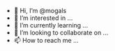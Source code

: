 - 👋 Hi, I’m @mogals
- 👀 I’m interested in ...
- 🌱 I’m currently learning ...
- 💞️ I’m looking to collaborate on ...
- 📫 How to reach me ...

<!---
mogals/mogals is a ✨ special ✨ repository because its `README.md` (this file) appears on your GitHub profile.
You can click the Preview link to take a look at your changes.
--->
